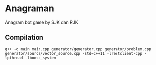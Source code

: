 # Anagraman

Anagram bot game by SJK dan RJK

## Compilation

`g++ -o main main.cpp generator/generator.cpp generator/problem.cpp generator/source/vector_source.cpp -std=c++11 -lrestclient-cpp -lpthread -lboost_system`
